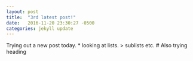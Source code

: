 ```yaml
---
layout: post
title:  "3rd latest post!"
date:   2016-11-20 23:30:27 -0500
categories: jekyll update
---
```

Trying out a new post today. * looking at lists.  > sublists etc. # Also trying heading